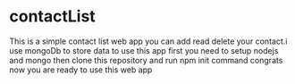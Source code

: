 # contactList
This is a simple contact list web app you can add read delete your contact.i use mongoDb to store data
to use this app
first you need to setup nodejs and mongo
then clone this repository 
and run npm init command 
congrats now you are ready to use this web app
